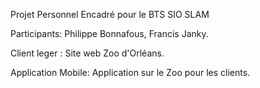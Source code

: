 Projet Personnel Encadré pour le BTS SIO SLAM

Participants: Philippe Bonnafous, Francis Janky.

Client leger : Site web Zoo d'Orléans. 

Application Mobile: Application sur le Zoo pour les clients.

